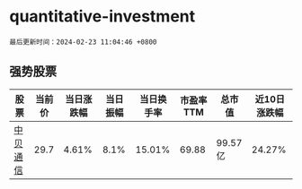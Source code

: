 # quantitative-investment

`最后更新时间：2024-02-23 11:04:46 +0800`

## 强势股票

|股票|当前价|当日涨跌幅|当日振幅|当日换手率|市盈率TTM|总市值|近10日涨跌幅|
|----|----|----|----|----|----|----|----|
|[中贝通信](https://xueqiu.com/S/SH603220)|29.7|4.61%|8.1%|15.01%|69.88|99.57亿|24.27%|
